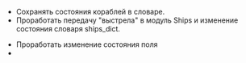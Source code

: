 
+ Сохранять состояния кораблей в словаре.
+ Проработать передачу "выстрела" в модуль Ships и изменение состояния словаря ships_dict.
- Проработать изменение состояния поля
- 